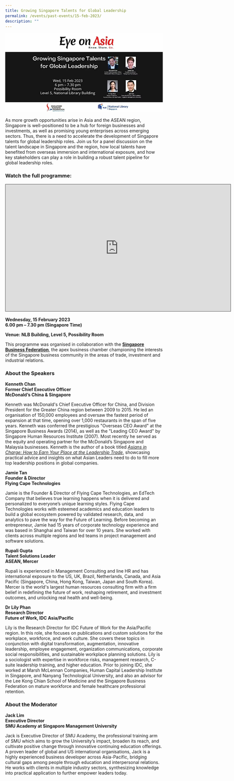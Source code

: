 ```yaml
---
title: Growing Singapore Talents for Global Leadership
permalink: /events/past-events/15-feb-2023/
description: ""
---
```

![15 February 2023 EDM](/images/past-events/15-Feb-2023/eoa-edm.jpg)

As more growth opportunities arise in Asia and the ASEAN region, Singapore is well-positioned to be a hub for foreign businesses and investments, as well as promising young enterprises across emerging sectors. Thus, there is a need to accelerate the development of Singapore talents for global leadership roles. Join us for a panel discussion on the talent landscape in Singapore and the region, how local talents have benefited from overseas immersion and international exposure, and how key stakeholders can play a role in building a robust talent pipeline for global leadership roles.

### **Watch the full programme:**

<iframe src="https://nlb.ap.panopto.com/Panopto/Pages/Embed.aspx?id=6b3c9a17-f995-479f-a2b5-afc10016ec6a&autoplay=false&offerviewer=true&showtitle=true&showbrand=true&captions=false&interactivity=all" height="405" width="720" style="border: 1px solid #464646;" allowfullscreen allow="autoplay"></iframe>

**Wednesday, 15 February 2023**<br>
**6.00 pm – 7.30 pm (Singapore Time)**

**Venue: NLB Building, Level 5, Possibility Room**<br>

This programme was organised in collaboration with the [**Singapore Business Federation**](https://www.sbf.org.sg/), the apex business chamber championing the interests of the Singapore business community in the areas of trade, investment and industrial relations.

### **About the Speakers**

**Kenneth Chan**<br>
**Former Chief Executive Officer**<br>
**McDonald’s China & Singapore**

Kenneth was McDonald's Chief Executive Officer for China, and Division President for the Greater China region between 2009 to 2015. He led an organisation of 150,000 employees and oversaw the fastest period of expansion at that time, opening over 1,000 restaurants in the span of five years. Kenneth was conferred the prestigious "Overseas CEO Award" at the Singapore Business Awards (2014), as well as the "Leading CEO Award" by Singapore Human Resources Institute (2007). Most recently he served as the equity and operating partner for the McDonald’s Singapore and Malaysia businesses. Kenneth is the author of a book titled [*Asians in Charge: How to Earn Your Place at the Leadership Trade*](https://catalogue.nlb.gov.sg/cgi-bin/spydus.exe/ENQ/WPAC/BIBENQ?SETLVL=1&BRN=205746441), showcasing practical advice and insights on what Asian Leaders need to do to fill more top leadership positions in global companies.

**Jamie Tan**<br>
**Founder & Director**<br>
**Flying Cape Technologies**

Jamie is the Founder & Director of Flying Cape Technologies, an EdTech Company that believes true learning happens when it is delivered and personalized to everyone’s unique learning styles. Flying Cape Technologies works with esteemed academics and education leaders to build a global ecosystem powered by validated research, data, and analytics to pave the way for the Future of Learning. Before becoming an entrepreneur, Jamie had 15 years of corporate technology experience and was based in Shanghai and Taiwan for over 10 years. She worked with clients across multiple regions and led teams in project management and software solutions.

**Rupali Gupta**<br>
**Talent Solutions Leader**<br>
**ASEAN, Mercer**

Rupali is experienced in Management Consulting and line HR and has international exposure to the US, UK, Brazil, Netherlands, Canada, and Asia Pacific (Singapore, China, Hong Kong, Taiwan, Japan and South Korea). Mercer is the world's largest human resources consulting firm with a firm belief in redefining the future of work, reshaping retirement, and investment outcomes, and unlocking real health and well-being.

**Dr Lily Phan**<br>
**Research Director**<br>
**Future of Work, IDC Asia/Pacific**

Lily is the Research Director for IDC Future of Work for the Asia/Pacific region. In this role, she focuses on publications and custom solutions for the workplace, workforce, and work culture. She covers these topics in conjunction with digital transformation, augmentation, innovative leadership, employee engagement, organization communications, corporate social responsibilities, and sustainable workplace planning solutions. Lily is a sociologist with expertise in workforce risks, management research, C-suite leadership training, and higher education. Prior to joining IDC, she worked at Marsh McLennan Companies, Human Capital Leadership Institute in Singapore, and Nanyang Technological University, and also an advisor for the Lee Kong Chian School of Medicine and the Singapore Business Federation on mature workforce and female healthcare professional retention.

### **About the Moderator**

**Jack Lim**<br>
**Executive Director**<br>
**SMU Academy at Singapore Management University**

Jack is Executive Director of SMU Academy, the professional training arm of SMU which aims to grow the University’s impact, broaden its reach, and cultivate positive change through innovative continuing education offerings. A proven leader of global and US international organisations, Jack is a highly experienced business developer across Asia-Pacific, bridging cultural gaps among people through education and interpersonal relations. He works with clients in multiple industry sectors, synthesizing knowledge into practical application to further empower leaders today.